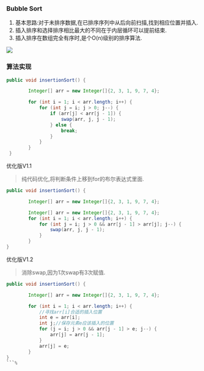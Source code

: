 ### Bubble Sort

1. 基本思路:对于未排序数据,在已排序序列中从后向前扫描,找到相应位置并插入.
2. 插入排序和选择排序相比最大的不同在于内层循环可以提前结束.
3. 插入排序在数组完全有序时,是个O(n)级别的排序算法.

![](https://upload.wikimedia.org/wikipedia/commons/2/25/Insertion_sort_animation.gif)

### 算法实现

```java
public void insertionSort() {

        Integer[] arr = new Integer[]{2, 3, 1, 9, 7, 4};

        for (int i = 1; i < arr.length; i++) {
            for (int j = i; j > 0; j--) {
                if (arr[j] < arr[j - 1]) {
                    swap(arr, j, j - 1);
                } else {
                    break;
                }
            }
        }
 }

```

优化版V1.1
> 纯代码优化,将判断条件上移到for的布尔表达式里面.

```java
public void insertionSort() {

        Integer[] arr = new Integer[]{2, 3, 1, 9, 7, 4};

        Integer[] arr = new Integer[]{2, 3, 1, 9, 7, 4};
        for (int i = 1; i < arr.length; i++) {
            for (int j = i; j > 0 && arr[j - 1] > arr[j]; j--) {
                swap(arr, j, j - 1);
            }
        }
}
```

优化版V1.2
> 消除swap,因为1次swap有3次赋值.

```java
public void insertionSort() {

        Integer[] arr = new Integer[]{2, 3, 1, 9, 7, 4};

        for (int i = 1; i < arr.length; i++) {
            //寻找arr[i]合适的插入位置
            int e = arr[i];
            int j;//保存元素e应该插入的位置
            for (j = i; j > 0 && arr[j - 1] > e; j--) {
                arr[j] = arr[j - 1];
            }
            arr[j] = e;
        }
}
```%